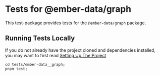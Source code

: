 # Tests for @ember-data/graph

This test-package provides tests for the `@ember-data/graph` package.

## Running Tests Locally

If you do not already have the project cloned and dependencies installed, you may want to first read [Setting Up The Project](../../guides/contributing/setting-up-the-project.md)

```cli
cd tests/ember-data__graph;
pnpm test;
```
